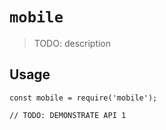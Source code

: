 # `mobile`

> TODO: description

## Usage

```
const mobile = require('mobile');

// TODO: DEMONSTRATE API 1
```
